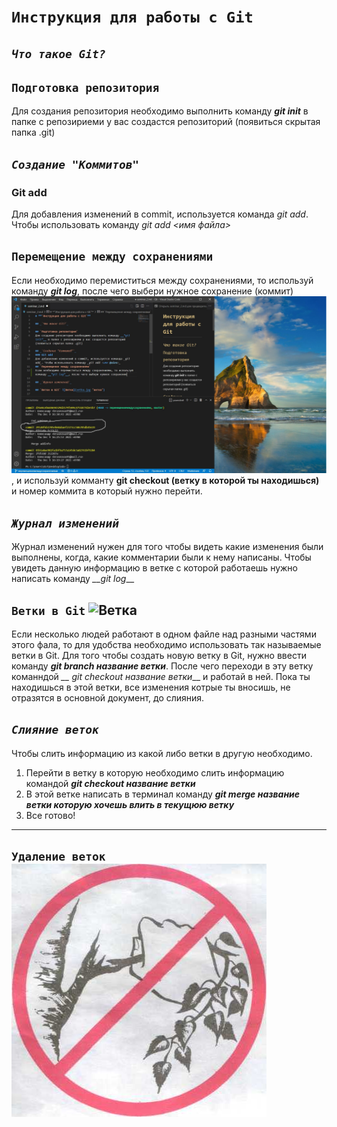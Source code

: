 # **`Инструкция для работы с Git`**

## _`Что такое Git?`_

## `Подготовка репозитория`
Для создания репозитория необходимо выполнить команду __*git init*__ в папке с репозириеми у вас создастся репозиторий (появиться скрытая папка .git)

## _`Создание "Коммитов"`_
### Git add
Для добавления изменений в commit, используется команда _git add_. Чтобы использовать команду _git add <имя файла>_
## `Перемещение между сохранениями`
Если необходимо перемиститься между сохранениями, то используй команду __*git log*__, после чего выбери нужное сохранение (коммит)  ![Скрин](save.jpg "Скрин коммита"), и используй комманту **git checkout (ветку в которой ты находишься)** и номер коммита в который нужно перейти.

## _`Журнал изменений`_
Журнал изменений нужен для того чтобы видеть какие изменения были выполнены, когда, какие комментарии были к нему написаны. Чтобы увидеть данную информацию в ветке с которой работаешь нужно написать команду *__git log*__

## `Ветки в Git` ![Ветка](vetka.jpg "ветка")
Если несколько людей работают в одном файле над разными частями этого фала, то для удобства необходимо использовать так называемые ветки в Git. Для того чтобы создать новую ветку в Git, нужно ввести команду *__git branch название ветки__*. После чего переходи в эту ветку команндой *__ git checkout название ветки*__ и работай в ней. Пока ты находишься в этой ветки, все изменения котрые ты вносишь, не отразятся в основной документ, до слияния.
## _`Слияние веток`_
Чтобы слить информацию из какой либо ветки в другую необходимо.
 1. Перейти в ветку в которую необходимо слить информацию командой *__git checkout название ветки__* 
 2. В этой ветке написать в терминал команду *__git merge название ветки которую хочешь влить в текущюю ветку__*
 3. Все готово!
 ___
## `Удаление веток` ![Ветка](vetkinet.jpg "удаление ветки")